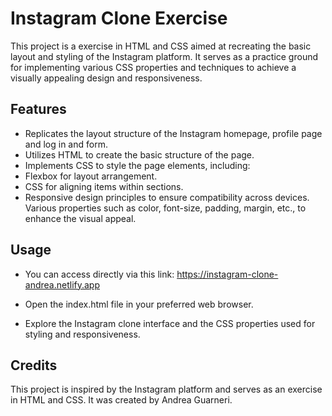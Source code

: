 # Instagram Clone Exercise
This project is a exercise in HTML and CSS aimed at recreating the basic layout and styling of the Instagram platform. It serves as a practice ground for implementing various CSS properties and techniques to achieve a visually appealing design and responsiveness.

## Features
- Replicates the layout structure of the Instagram homepage, profile page and log in and form.
- Utilizes HTML to create the basic structure of the page.
- Implements CSS to style the page elements, including:
- Flexbox for layout arrangement.
- CSS for aligning items within sections.
- Responsive design principles to ensure compatibility across devices.
  Various properties such as color, font-size, padding, margin, etc., to enhance the visual appeal.

## Usage

- You can access directly via this link: https://instagram-clone-andrea.netlify.app

- Open the index.html file in your preferred web browser.

- Explore the Instagram clone interface and the CSS properties used for styling and responsiveness.

## Credits
This project is inspired by the Instagram platform and serves as an exercise in HTML and CSS. It was created by Andrea Guarneri.